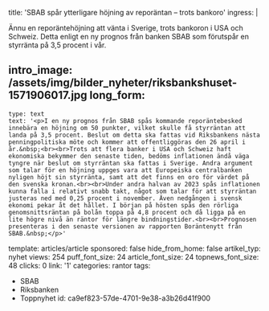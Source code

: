 title: 'SBAB spår ytterligare höjning av reporäntan – trots bankoro'
ingress: |
  <p>Ännu en reporäntehöjning att vänta i Sverige, trots bankoron i USA och Schweiz. Detta enligt en ny prognos från banken SBAB som förutspår en styrränta på 3,5 procent i vår.
  </p>
  
intro_image: /assets/img/bilder_nyheter/riksbankshuset-1571906017.jpg
long_form:
  -
    type: text
    text: '<p>I en ny prognos från SBAB spås kommande reporäntebesked innebära en höjning om 50 punkter, vilket skulle få styrräntan att landa på 3,5 procent. Beslut om detta ska fattas vid Riksbankens nästa penningpolitiska möte och kommer att offentliggöras den 26 april i år.&nbsp;<br><br>Trots att flera banker i USA och Schweiz haft ekonomiska bekymmer den senaste tiden, bedöms inflationen ändå väga tyngre när beslut om styrräntan ska fattas i Sverige. Andra argument som talar för en höjning uppges vara att Europeiska centralbanken nyligen höjt sin styrränta, samt att det finns en oro för värdet på den svenska kronan.<br><br>Under andra halvan av 2023 spås inflationen kunna falla i relativt snabb takt, något som talar för att styrräntan justeras ned med 0,25 procent i november. Även nedgången i svensk ekonomi pekar åt det hållet. I början på hösten spås den rörliga genomsnittsräntan på bolån toppa på 4,8 procent och då ligga på en lite högre nivå än räntor för längre bindningstider.<br><br>Prognosen presenteras i den senaste versionen av rapporten Boräntenytt från SBAB.&nbsp;</p>'
template: articles/article
sponsored: false
hide_from_home: false
artikel_typ: nyhet
views: 254
puff_font_size: 24
article_font_size: 24
topnews_font_size: 48
clicks: 0
link: '1'
categories: rantor
tags:
  - SBAB
  - Riksbanken
  - Toppnyhet
id: ca9ef823-57de-4701-9e38-a3b26d41f900
